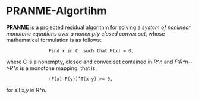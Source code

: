 # PRANME-Algortihm
**PRANME** is a projected residual algorithm for solving a *system of nonlinear monotone equations over a nonempty closed convex set*, whose mathematical formulation is as follows:

					Find x in C  such that F(x) = 0,

where C is a nonempty, closed and convex set contained in *R^n* and  *F:R^n-->R^n*  is a monotone mapping, that is,

					(F(x)-F(y))^T(x-y) >= 0,
					
for all x,y in R^n.
